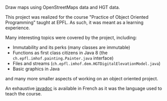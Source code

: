 Draw maps using OpenStreetMaps data and HGT data.

This project was realized for the course "Practice of Object Oriented Programming" taught at EPFL. As such, it was meant as a learning experience.

Many interesting topics were covered by the project, including:

 - Immutability and its perks (many classes are immutable)
 - Functions as first class citizens in Java 8 (the `ch.epfl.imhof.painting.Painter.java` interface)
 - Files and streams (`ch.epfl.imhof.dem.HGTDigitalElevationModel.java`)
 - Basic graphics in Java

and many more smaller aspects of working on an object oriented project.

An exhaustive [javadoc](javadoc/index.html) is available in French as it was the language used to teach the course.

